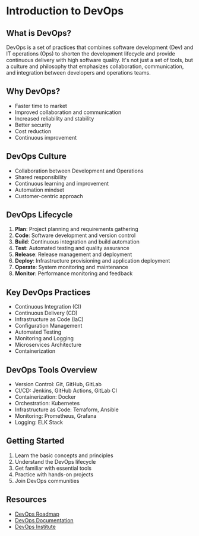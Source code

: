 # Introduction to DevOps

## What is DevOps?
DevOps is a set of practices that combines software development (Dev) and IT operations (Ops) to shorten the development lifecycle and provide continuous delivery with high software quality. It's not just a set of tools, but a culture and philosophy that emphasizes collaboration, communication, and integration between developers and operations teams.

## Why DevOps?
- Faster time to market
- Improved collaboration and communication
- Increased reliability and stability
- Better security
- Cost reduction
- Continuous improvement

## DevOps Culture
- Collaboration between Development and Operations
- Shared responsibility
- Continuous learning and improvement
- Automation mindset
- Customer-centric approach

## DevOps Lifecycle
1. **Plan**: Project planning and requirements gathering
2. **Code**: Software development and version control
3. **Build**: Continuous integration and build automation
4. **Test**: Automated testing and quality assurance
5. **Release**: Release management and deployment
6. **Deploy**: Infrastructure provisioning and application deployment
7. **Operate**: System monitoring and maintenance
8. **Monitor**: Performance monitoring and feedback

## Key DevOps Practices
- Continuous Integration (CI)
- Continuous Delivery (CD)
- Infrastructure as Code (IaC)
- Configuration Management
- Automated Testing
- Monitoring and Logging
- Microservices Architecture
- Containerization

## DevOps Tools Overview
- Version Control: Git, GitHub, GitLab
- CI/CD: Jenkins, GitHub Actions, GitLab CI
- Containerization: Docker
- Orchestration: Kubernetes
- Infrastructure as Code: Terraform, Ansible
- Monitoring: Prometheus, Grafana
- Logging: ELK Stack

## Getting Started
1. Learn the basic concepts and principles
2. Understand the DevOps lifecycle
3. Get familiar with essential tools
4. Practice with hands-on projects
5. Join DevOps communities

## Resources
- [DevOps Roadmap](https://roadmap.sh/devops)
- [DevOps Documentation](https://docs.microsoft.com/en-us/devops/)
- [DevOps Institute](https://www.devopsinstitute.com/) 